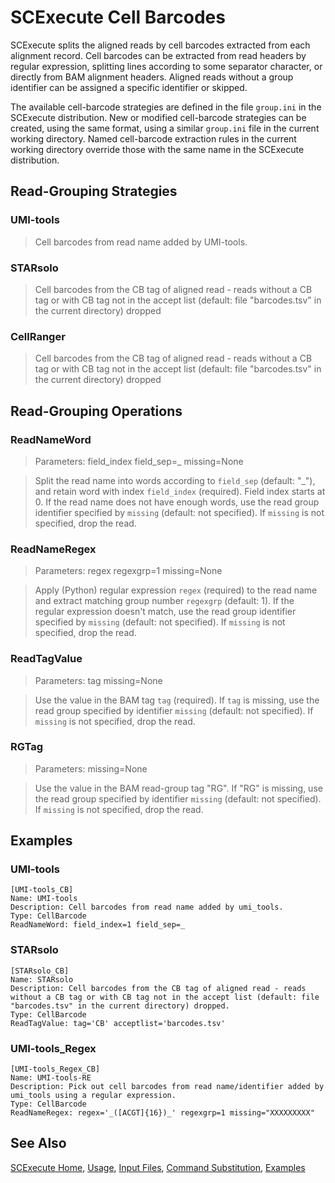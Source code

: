 # SCExecute Cell Barcodes

SCExecute splits the aligned reads by cell barcodes extracted from each alignment record. Cell barcodes can
be extracted from read headers by regular expression, splitting lines
according to some separator character, or directly from BAM alignment
headers. Aligned reads without a group identifier can be assigned a
specific identifier or skipped.

The available cell-barcode strategies are defined in the file
`group.ini` in the SCExecute distribution. New or modified
cell-barcode strategies can be created, using the same format, using 
a similar `group.ini` file in the current working directory. Named cell-barcode extraction rules in the current working directory override those with the
same name in the SCExecute distribution.

## Read-Grouping Strategies

### UMI-tools
> Cell barcodes from read name added by UMI-tools.

### STARsolo
> Cell barcodes from the CB tag of aligned read - reads without a CB tag or with CB tag not in the accept list (default: file "barcodes.tsv" in the current directory) dropped

### CellRanger
> Cell barcodes from the CB tag of aligned read - reads without a CB tag or with CB tag not in the accept list (default: file "barcodes.tsv" in the current directory) dropped
                        
## Read-Grouping Operations

### ReadNameWord
> Parameters: field_index field_sep=_ missing=None

> Split the read name into words according to `field_sep` (default: "_"), and retain word with index `field_index` (required). Field index starts at 0. If the read name does not have enough words, use the read group identifier specified by `missing` (default: not specified). If `missing` is not specified, drop the read.

### ReadNameRegex
> Parameters: regex regexgrp=1 missing=None

> Apply (Python) regular expression `regex` (required) to the read name and extract matching group number `regexgrp` (default: 1). If the regular expression doesn't match, use the read group identifier specified by `missing` (default: not specified). If `missing` is not specified, drop the read.

### ReadTagValue
> Parameters: tag missing=None

> Use the value in the BAM tag `tag` (required). If `tag` is missing, use the read group specified by identifier `missing` (default: not specified). If `missing` is not specified, drop the read. 

### RGTag
> Parameters: missing=None

> Use the value in the BAM read-group tag "RG". If "RG" is missing, use the read group specified by identifier `missing` (default: not specified). If `missing` is not specified, drop the read. 

## Examples

### UMI-tools

```
[UMI-tools_CB]
Name: UMI-tools
Description: Cell barcodes from read name added by umi_tools.
Type: CellBarcode
ReadNameWord: field_index=1 field_sep=_
```

### STARsolo
```
[STARsolo_CB]
Name: STARsolo
Description: Cell barcodes from the CB tag of aligned read - reads without a CB tag or with CB tag not in the accept list (default: file "barcodes.tsv" in the current directory) dropped.                                                                
Type: CellBarcode                                                                                                            
ReadTagValue: tag='CB' acceptlist='barcodes.tsv'
```

### UMI-tools_Regex
```
[UMI-tools_Regex_CB]
Name: UMI-tools-RE
Description: Pick out cell barcodes from read name/identifier added by umi_tools using a regular expression.
Type: CellBarcode
ReadNameRegex: regex='_([ACGT]{16})_' regexgrp=1 missing="XXXXXXXXX"
```

## See Also

[SCExecute Home](..), [Usage](Usage.md), [Input Files](InputFiles.md), [Command Substitution](cmdsubst.md), [Examples](Examples.md)
